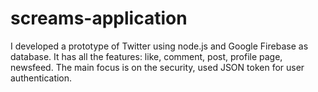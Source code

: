 # screams-application

I developed a prototype of Twitter using node.js and Google Firebase as database.
It has all the features: like, comment, post, profile page, newsfeed.
The main focus is on the security, used JSON token for user authentication.

